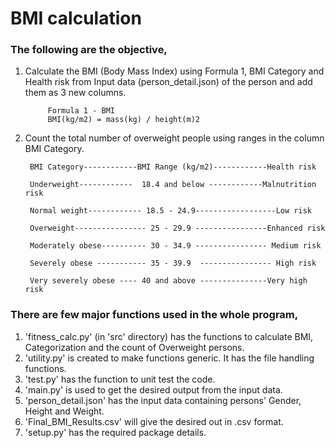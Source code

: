# BMI calculation

### The following are the objective,
    

1) Calculate the BMI (Body Mass Index) using Formula 1, BMI Category and
Health risk from Input data (person_detail.json) of the person and add them as 3 new columns.

            Formula 1 - BMI
            BMI(kg/m2) = mass(kg) / height(m)2


2) Count the total number of overweight people using ranges in the column BMI
Category.

        BMI Category------------BMI Range (kg/m2)------------Health risk

        Underweight------------  18.4 and below ------------Malnutrition risk

        Normal weight------------ 18.5 - 24.9------------------Low risk

        Overweight---------------- 25 - 29.9 ----------------Enhanced risk

        Moderately obese---------- 30 - 34.9 ---------------- Medium risk

        Severely obese ----------- 35 - 39.9  ---------------- High risk

        Very severely obese ---- 40 and above ---------------Very high risk


### There are few major functions used in the whole program,

1. 'fitness_calc.py' (in 'src' directory) has the functions to calculate BMI, Categorization and the count of Overweight persons.
2. 'utility.py' is created to make functions generic. It has the file handling functions.
3. 'test.py' has the function to unit test the code.
4. 'main.py' is used to get the desired output from the input data.
5. 'person_detail.json' has the input data containing persons' Gender, Height and Weight.
6. 'Final_BMI_Results.csv' will give the desired out in .csv format.
7. 'setup.py' has the required package details. 


